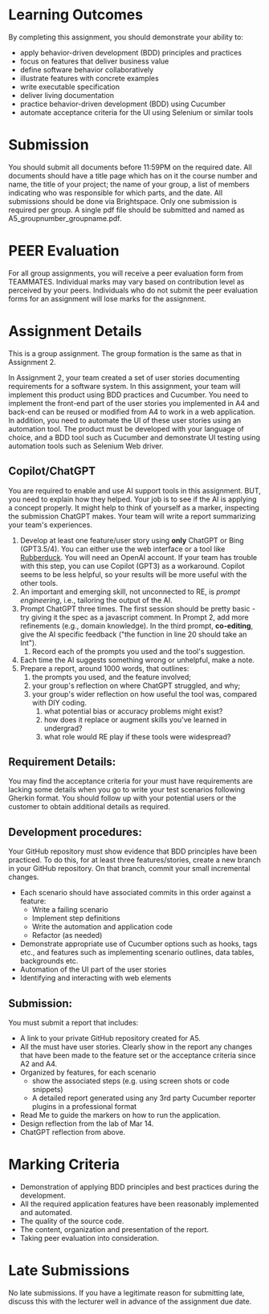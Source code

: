 # Learning Outcomes
By completing this assignment, you should demonstrate your ability to:
* apply behavior-driven development (BDD) principles and practices
* focus on features that deliver business value 
* define software behavior collaboratively
* illustrate features with concrete examples
* write executable specification
* deliver living documentation
* practice behavior-driven development (BDD) using Cucumber
* automate acceptance criteria for the UI using Selenium or similar tools


# Submission
You should submit all documents before 11:59PM on the required date. All documents should have a title page which has on it the course number and name, the title of your project; the name of your group, a list of members indicating who was responsible for which parts, and the date. All submissions should be done via Brightspace. Only one submission is required per group. A single pdf file should be submitted and named as A5_groupnumber_groupname.pdf.

# PEER Evaluation
For all group assignments, you will receive a peer evaluation form from TEAMMATES. Individual marks may vary based on contribution level as perceived by your peers. Individuals who do not submit the peer evaluation forms for an assignment will lose marks for the assignment.

# Assignment Details
This is a group assignment. The group formation is the same as that in Assignment 2.

In Assignment 2, your team created a set of user stories documenting requirements for a software system. In this assignment, your team will implement this product using BDD practices and Cucumber. You need to implement the front-end part of the user stories you implemented in A4 and back-end can be reused or modified from A4 to work in a web application. In addition, you need to automate the UI of these user stories using an automation tool. The product must be developed with your language of choice, and a BDD tool such as Cucumber and demonstrate UI testing using automation tools such as Selenium Web driver.

## Copilot/ChatGPT
You are required to enable and use AI support tools in this assignment. BUT, you need to explain how they helped. Your job is to see if the AI is applying a concept properly. It might help to think of yourself as a marker, inspecting the submission ChatGPT makes. Your team will write a report summarizing your team's experiences.
1. Develop at least one feature/user story using **only** ChatGPT or Bing (GPT3.5/4). You can either use the web interface or a tool like [Rubberduck](https://marketplace.visualstudio.com/items?itemName=Rubberduck.rubberduck-vscode). You will need an OpenAI account. If your team has trouble with this step, you can use Copilot (GPT3) as a workaround. Copilot seems to be less helpful, so your results will be more useful with the other tools.
2. An important and emerging skill, not unconnected to RE, is *prompt engineering*, i.e., tailoring the output of the AI. 
3. Prompt ChatGPT three times. The first session should be pretty basic - try giving it the spec as a javascript comment. In Prompt 2, add more refinements (e.g., domain knowledge). In the third prompt, **co-editing**, give the AI specific feedback ("the function in line 20 should take an Int"). 
   1. Record each of the prompts you used and the tool's suggestion.  
4. Each time the AI suggests something wrong or unhelpful, make a note. 
5. Prepare a report, around 1000 words, that outlines:
   1. the prompts you used, and the feature involved;
   2. your group's reflection on where ChatGPT struggled, and why;
   3. your group's wider reflection on how useful the tool was, compared with DIY coding.
      1. what potential bias or accuracy problems might exist?
      2. how does it replace or augment skills you've learned in undergrad?
      3. what role would RE play if these tools were widespread?

## Requirement Details: 
You may find the acceptance criteria for your must have requirements are lacking some details when you go to write your test scenarios following Gherkin format. You should follow up with your potential users or the customer to obtain additional details as required.

## Development procedures: 
Your GitHub repository must show evidence that BDD principles have been practiced. To do this, for at least three features/stories, create a new branch in your GitHub repository. On that branch, commit your small incremental changes.
* Each scenario should have associated commits in this order against a feature:
  * Write a failing scenario
  * Implement step definitions
  * Write the automation and application code
  * Refactor (as needed)
* Demonstrate appropriate use of Cucumber options such as hooks, tags etc., and features
such as implementing scenario outlines, data tables, backgrounds etc.
* Automation of the UI part of the user stories
* Identifying and interacting with web elements

## Submission:
You must submit a report that includes:
* A link to your private GitHub repository created for A5.
* All the must have user stories. Clearly show in the report any changes that have been
made to the feature set or the acceptance criteria since A2 and A4.
* Organized by features, for each scenario
  * show the associated steps (e.g. using screen shots or code snippets)
  * A detailed report generated using any 3rd party Cucumber reporter plugins in a
professional format
* Read Me to guide the markers on how to run the application.
* Design reflection from the lab of Mar 14.
* ChatGPT reflection from above.

# Marking Criteria
* Demonstration of applying BDD principles and best practices during the development.
* All the required application features have been reasonably implemented and automated.  
* The quality of the source code.
* The content, organization and presentation of the report.
* Taking peer evaluation into consideration.

# Late Submissions
No late submissions.
If you have a legitimate reason for submitting late, discuss this with the lecturer well in advance of the assignment due date.
